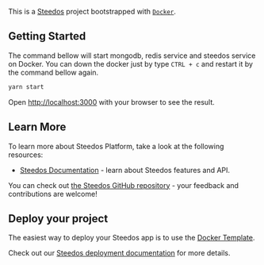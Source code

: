 This is a [Steedos](https://www.steedos.com/) project bootstrapped with [`Docker`](https://www.steedos.com/docs/deploy/deploy-docker).

## Getting Started

The command bellow will start mongodb, redis service and steedos service on Docker.
You can down the docker just by type `CTRL + c` and restart it by the command bellow again.

```bash
yarn start
```

Open [http://localhost:3000](http://localhost:3000) with your browser to see the result.


## Learn More

To learn more about Steedos Platform, take a look at the following resources:

- [Steedos Documentation](https://www.steedos.com/docs) - learn about Steedos features and API.

You can check out [the Steedos GitHub repository](https://github.com/steedos/steedos-platform/) - your feedback and contributions are welcome!

## Deploy your project

The easiest way to deploy your Steedos app is to use the [Docker Template](https://github.com/steedos/docker).

Check out our [Steedos deployment documentation](https://www.steedos.com/docs/deploy/getting-started) for more details.
